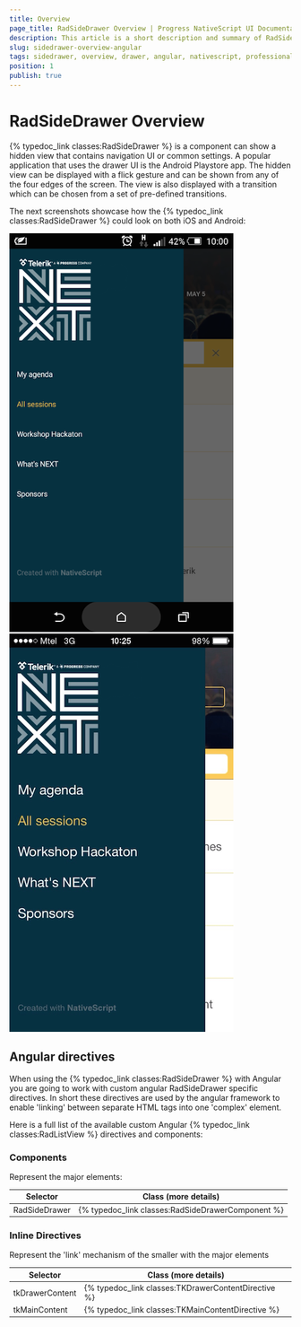 ```yaml
---
title: Overview
page_title: RadSideDrawer Overview | Progress NativeScript UI Documentation
description: This article is a short description and summary of RadSideDrawer's features.
slug: sidedrawer-overview-angular
tags: sidedrawer, overview, drawer, angular, nativescript, professional, ui
position: 1
publish: true
---
```


# RadSideDrawer Overview

{% typedoc_link classes:RadSideDrawer %} is a component can show a hidden view that contains navigation UI or common settings. A popular application that uses the drawer UI is the Android Playstore app.
The hidden view can be displayed with a flick gesture and can be shown from any of the four edges of the screen. The view is also displayed with a transition which can be chosen from a set of pre-defined transitions.

The next screenshots showcase how the {% typedoc_link classes:RadSideDrawer %} could look on both iOS and Android:

![TelerikUI-SideDrawer-Overview](../../img/ns_ui/drawer-overview-android.png "Side drawer overview.") ![TelerikUI-SideDrawer-Overview](../../img/ns_ui/drawer-overview-ios.png "Side drawer overview.")

## Angular directives

When using the {% typedoc_link classes:RadSideDrawer %} with Angular you are going to work with custom angular RadSideDrawer specific directives. In short these directives are used by the angular framework to enable 'linking' between separate HTML tags into one 'complex' element.

Here is a full list of the available custom Angular {% typedoc_link classes:RadListView %} directives and components:

### Components
Represent the major elements:

| Selector          | Class (more details)                                  |
|-------------------|-------------------------------------------------------|
| RadSideDrawer | {% typedoc_link classes:RadSideDrawerComponent %} |

### Inline Directives
Represent the 'link' mechanism of the smaller with the major elements

| Selector          | Class (more details)                                  |
|-------------------|-------------------------------------------------------|
| tkDrawerContent | {% typedoc_link classes:TKDrawerContentDirective %} |
| tkMainContent | {% typedoc_link classes:TKMainContentDirective %} |
